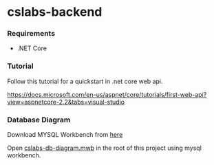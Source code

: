 # cslabs-backend

### Requirements

* .NET Core





### Tutorial

Follow this tutorial for a quickstart in .net core web api.


https://docs.microsoft.com/en-us/aspnet/core/tutorials/first-web-api?view=aspnetcore-2.2&tabs=visual-studio






### Database Diagram

Download MYSQL Workbench from [here](https://dev.mysql.com/get/Downloads/MySQLGUITools/mysql-workbench-community-8.0.17-winx64.msi)

Open [cslabs-db-diagram.mwb](./cslabs-db-diagram.mwb) in the root of this project using mysql workbench.